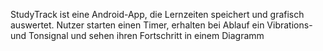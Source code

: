 StudyTrack ist eine Android-App, die Lernzeiten speichert und grafisch auswertet. Nutzer starten einen Timer, erhalten bei Ablauf ein Vibrations- und Tonsignal und sehen ihren Fortschritt in einem Diagramm

